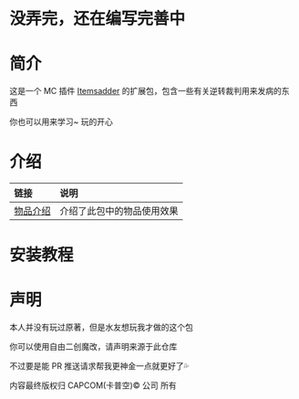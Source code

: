 # 没弄完，还在编写完善中

# 简介

这是一个 MC 插件 [Itemsadder](https://www.spigotmc.org/resources/%E2%9C%A8itemsadder%E2%AD%90emotes-mobs-items-armors-hud-gui-emojis-blocks-wings-hats-liquids.73355/) 的扩展包，包含一些有关逆转裁判用来发病的东西

你也可以用来学习~ 玩的开心

# 介绍

| 链接                          |  说明                     |
| :---                          | :--- |
| [物品介绍](/items.md)         | 介绍了此包中的物品使用效果  |

# 安装教程



# 声明

本人并没有玩过原著，但是水友想玩我才做的这个包

你可以使用自由二创魔改，请声明来源于此仓库

不过要是能 PR 推送请求帮我更神金一点就更好了💦

内容最终版权归 CAPCOM(卡普空)© 公司 所有
